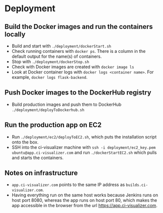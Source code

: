 # Deployment

## Build the Docker images and run the containers locally

- Build and start with `./deployment/dockerStart.sh`
- Check running containers with `docker ps`. There is a column in the default output for the name(s) of containers.
- Stop with `./deployment/dockerStop.sh`
- Check with Docker images are created with `docker image ls`
- Look at Docker container logs with `docker logs <container name>`. For example, `docker logs flask-backend`.

## Push Docker images to the DockerHub registry

- Build production images and push them to DockerHub `./deployment/deployToDockerhub.sh`

## Run the production app on EC2

- Run `./deployment/ec2/deployToEC2.sh`, which puts the installation script onto the box.
- SSH into the ci-visualizer machine with `ssh -i deployment/ec2_key.pem ubuntu@app.ci-visualizer.com` and run
`./dockerStartEC2.sh` which pulls and starts the containers.

## Notes on infrastructure

- `app.ci-visualizer.com` points to the same IP address as `builds.ci-visualizer.com`.
- Having everything run on the same host works because Jenkins runs on host port 8080, whereas the app runs on host port
  80, which makes the app accessible in the browser from the url https://app.ci-visualizer.com.
